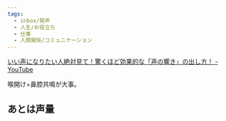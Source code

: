 ```yaml
---
tags:
  - inbox/発声
  - 人生/お役立ち
  - 仕事
  - 人間関係/コミュニケーション
---
```

[いい声になりたい人絶対見て！驚くほど効果的な「声の響き」の出し方！ - YouTube](https://www.youtube.com/watch?v=kbBD6pkhPWE)

喉開け+鼻腔共鳴が大事。

## あとは声量

